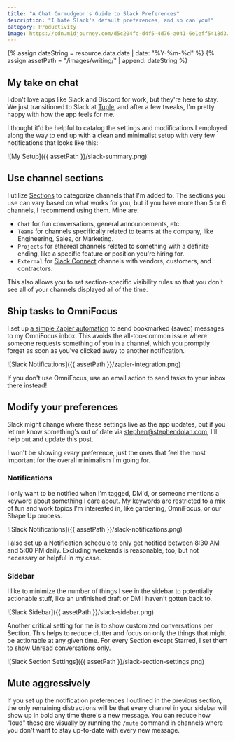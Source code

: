 ```yaml
---
title: "A Chat Curmudgeon's Guide to Slack Preferences"
description: "I hate Slack's default preferences, and so can you!"
category: Productivity
image: https://cdn.midjourney.com/d5c204fd-d4f5-4d76-a041-6e1eff5418d3/0_3.png
---
```


{% assign dateString = resource.data.date | date: "%Y-%m-%d" %}
{% assign assetPath = "/images/writing/" | append: dateString %}

## My take on chat

I don't love apps like Slack and Discord for work, but they're here to stay. We just transitioned to Slack at [Tuple](https://tuple.app), and after a few tweaks, I'm pretty happy with how the app feels for me.

I thought it'd be helpful to catalog the settings and modifications I employed along the way to end up with a clean and minimalist setup with very few notifications that looks like this:

![My Setup]({{ assetPath }}/slack-summary.png)

## Use channel sections

I utilize [Sections](https://slack.com/help/articles/360043207674-Organize-your-sidebar-with-custom-sections) to categorize channels that I'm added to. The sections you use can vary based on what works for you, but if you have more than 5 or 6 channels, I recommend using them. Mine are:

- `Chat` for fun conversations, general announcements, etc.
- `Teams` for channels specifically related to teams at the company, like Engineering, Sales, or Marketing.
- `Projects` for ethereal channels related to something with a definite ending, like a specific feature or position you're hiring for.
- `External` for [Slack Connect](https://slack.com/connect) channels with vendors, customers, and contractors.

This also allows you to set section-specific visibility rules so that you don't see all of your channels displayed all of the time.

## Ship tasks to OmniFocus

I set up [a simple Zapier automation](https://zapier.com/shared/229fb66f346c69369338c30fecd49c5b6e91ad4d) to send bookmarked (saved) messages to my OmniFocus inbox. This avoids the all-too-common issue where someone requests something of you in a channel, which you promptly forget as soon as you've clicked away to another notification.

![Slack Notifications]({{ assetPath }}/zapier-integration.png)

If you don't use OmniFocus, use an email action to send tasks to your inbox there instead!

## Modify your preferences

Slack might change where these settings live as the app updates, but if you let me know something's out of date via [stephen@stephendolan.com](mailto:stephen@stephendolan.com), I'll help out and update this post.

I won't be showing _every_ preference, just the ones that feel the most important for the overall minimalism I'm going for.

### Notifications

I only want to be notified when I'm tagged, DM'd, or someone mentions a keyword about something I care about. My keywords are restricted to a mix of fun and work topics I'm interested in, like gardening, OmniFocus, or our Shape Up process.

![Slack Notifications]({{ assetPath }}/slack-notifications.png)

I also set up a Notification schedule to only get notified between 8:30 AM and 5:00 PM daily. Excluding weekends is reasonable, too, but not necessary or helpful in my case.

### Sidebar

I like to minimize the number of things I see in the sidebar to potentially actionable stuff, like an unfinished draft or DM I haven't gotten back to.

![Slack Sidebar]({{ assetPath }}/slack-sidebar.png)

Another critical setting for me is to show customized conversations per Section. This helps to reduce clutter and focus on only the things that might be actionable at any given time. For every Section except Starred, I set them to show Unread conversations only.

![Slack Section Settings]({{ assetPath }}/slack-section-settings.png)

## Mute aggressively

If you set up the notification preferences I outlined in the previous section, the only remaining distractions will be that every channel in your sidebar will show up in bold any time there's a new message. You can reduce how "loud" these are visually by running the `/mute` command in channels where you don't want to stay up-to-date with every new message.
